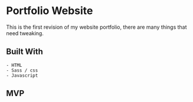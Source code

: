 # Portfolio Website
This is the first revision of my website portfolio, there are many things that need tweaking.

## Built With
    - HTML
    - Sass / css
    - Javascript

## MVP
